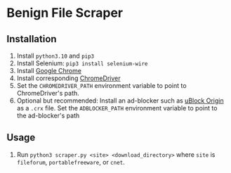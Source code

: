 # Benign File Scraper

## Installation
1. Install `python3.10` and `pip3`
2. Install Selenium: `pip3 install selenium-wire`
3. Install [Google Chrome](https://www.google.com/chrome/)
4. Install corresponding [ChromeDriver](https://chromedriver.chromium.org/downloads)
5. Set the `CHROMEDRIVER_PATH` environment variable to point to ChromeDriver's path.
6. Optional but recommended: Install an ad-blocker such as [uBlock Origin](https://chrome.google.com/webstore/detail/ublock-origin/cjpalhdlnbpafiamejdnhcphjbkeiagm) as a `.crx` file. Set the `ADBLOCKER_PATH` environment variable to point to the ad-blocker's path

## Usage
1. Run `python3 scraper.py <site> <download_directory>` where `site` is `fileforum`, `portablefreeware`, or `cnet`.

